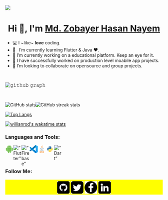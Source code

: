 <img src="https://komarev.com/ghpvc/?username=zobayer11"> 

<h1 align="center"> Hi 👋, I'm <a href="https://www.facebook.com/md.naimul.rahman.durjoy1">Md. Zobayer Hasan Nayem</a></h1>


- 💻 I ~like~ **love** coding.
- 🌱 &ensp;I’m currently learning Flutter & Java ❤️.
- 🔭 I’m currently working on a educational platform. Keep an eye for it.
- 👯 I have successfully worked on production level moabile app projects.
- 👯 I’m looking to collaborate on opensource and group projects.

<br> 

![𝚐𝚒𝚝𝚑𝚞𝚋 𝚐𝚛𝚊𝚙𝚑](https://activity-graph.herokuapp.com/graph?username=zobayer11&theme=react-dark&hide_border=true&area=true)
<br>

<br>

![GitHub stats](https://github-readme-stats.vercel.app/api?username=zobayer11&show_icons=true&count_private=true)![GitHub streak stats](https://github-readme-streak-stats.herokuapp.com/?user=zobayer11)  

[![Top Langs](https://github-readme-stats.vercel.app/api/top-langs?username=zobayer11&count_private=true&show_icons=true)](https://github.com/anuraghazra/github-readme-stats)

[![willianrod's wakatime stats](https://github-readme-stats.vercel.app/api/wakatime?username=zobayer1)](https://github.com/anuraghazra/github-readme-stats)

### Languages and Tools:

<img align="left" alt="Android Studio" width="26px" src="https://raw.githubusercontent.com/github/explore/80688e429a7d4ef2fca1e82350fe8e3517d3494d/topics/android/android.png" />
<img align="left" alt=“Flutter” width="26px" src="https://www.vectorlogo.zone/logos/flutterio/flutterio-icon.svg" />
<img align="left" alt=“Firebase” width="26px" src="https://www.vectorlogo.zone/logos/firebase/firebase-icon.svg" />
<img align="left" alt=“Github” width="26px" src="https://raw.githubusercontent.com/github/explore/80688e429a7d4ef2fca1e82350fe8e3517d3494d/topics/visual-studio-code/visual-studio-code.png" />
<img align="left" alt="Java" width="26px" src="https://raw.githubusercontent.com/github/explore/80688e429a7d4ef2fca1e82350fe8e3517d3494d/topics/java/java.png" />
<img align="left" alt="Python" width="26px" src="https://raw.githubusercontent.com/github/explore/80688e429a7d4ef2fca1e82350fe8e3517d3494d/topics/python/python.png" />
<img align="left" alt=“Dart” width="26px" src="https://www.vectorlogo.zone/logos/dartlang/dartlang-icon.svg" />
<br /><br /><br />

### Follow Me:

<p align="center" style="background-color:yellow; padding-top:5px;">
 <a href="https://github.com/zobayer11"><img src="imgs/github.png" alt="GitHub" width='40px' targer="blank"></a>
 <a href="https://twitter.com/zobayer_hasan1"><img src="imgs/twitter.png" alt="Twitter" width='40px' targer="blank"></a>
 <a href="https://www.facebook.com/md.naimul.rahman.durjoy1"><img src="imgs/facebook.png" alt="Facebook" width='40px' targer="blank"></a>
 <a href="https://www.linkedin.com/in/zobayer-hasan-nayem-99bb281b8/"><img src="imgs/linkedin.png" alt="LinkedIn" width='40px' targer="blank"></a>
</p>






<!-- ############################################# -->
<!-- eikhane amar best project gulo thakbe -->
<!-- ############################################# -->

<!-- <h1 align="center">
  CPAD Gazipur
</h1>

  
<h3 align="center">Languages and Tools We Use :<h3>

<br>
  
<p align="center"> 
  <a href="https://dart.dev" target="_blank" rel="noreferrer"> 
    <img src="https://www.vectorlogo.zone/logos/dartlang/dartlang-icon.svg" alt="dart" width="40" height="40"/> 
  </a> 
    <a href="https://git-scm.com/" target="_blank" rel="noreferrer">
    <img src="https://www.vectorlogo.zone/logos/git-scm/git-scm-icon.svg" alt="git" width="40" height="40"/>
  </a>
  <a href="https://flutter.dev" target="_blank" rel="noreferrer"> 
    <img src="https://www.vectorlogo.zone/logos/flutterio/flutterio-icon.svg" alt="flutter" width="40" height="40"/> 
  </a> 
</p>


<h3 align="center">
  <a href="https://discord.gg/KBmDrwJKRq" target="_blank">Click to join Discord Server</a>
</h3>
  
<hr>
  
<h3> Application list </h3>

<ol>
  <li>
    <a href="https://github.com/CPAD-Gazipur/Weather" target="_blank">Weather</a>
  </li>
    <li>
    <a href="https://github.com/CPAD-Gazipur/Poi-Poi-ToDo" target="_blank">Poi-Poi To Do</a>
  </li>
  <li>
    <a href="https://github.com/CPAD-Gazipur/Photo-Finder" target="_blank">Photo Finder</a>
  </li>
    <li>
    <a href="https://github.com/CPAD-Gazipur/Age-Calculator-Lambda" target="_blank">Age Calculator Lambda</a>
  </li>
  <li>
    <a href="https://github.com/CPAD-Gazipur/Age-Calculator" target="_blank">Age Calcutor</a>
  </li>
    <li>
    <a href="https://github.com/CPAD-Gazipur/Bornomala" target="_blank">Bornomala</a>
  </li>
  <li>
    <a href="https://github.com/CPAD-Gazipur/Profile" target="_blank">Profile</a>
  </li>
    <li>
    <a href="https://github.com/CPAD-Gazipur/Portfolio" target="_blank">Portfolio</a>
  </li>
  <li>
    <a href="https://github.com/CPAD-Gazipur/Piano" target="_blank">Piano</a>
  </li>
  <li>
    <a href="https://github.com/CPAD-Gazipur/Calculator" target="_blank">Calculator</a>
  </li>
    <li>
    <a href="https://github.com/CPAD-Gazipur/bmi_calculator_flutter" target="_blank">BMI Calculator</a>
  </li>
    <li>
    <a href="https://github.com/CPAD-Gazipur/Flash-Light" target="_blank">Flash Light</a>
  </li>
</ol>
  
  
<h3>Additional Application list </h3>

<ol>
  <li>
    <a href="https://github.com/CPAD-Gazipur/Scanner" target="_blank">Scanner</a>
  </li>
  <li>
    <a href="https://github.com/CPAD-Gazipur/Music-Player" target="_blank">Music Player</a>
  </li>
  <li>
    <a href="https://github.com/CPAD-Gazipur/Formula" target="_blank">Formula</a>
  </li>
  </li>
  <li>
    <a href="https://github.com/CPAD-Gazipur/Locker" target="_blank">Locker</a>
  </li>
  <li>
    <a href="https://github.com/CPAD-Gazipur/Stopwatch" target="_blank">StopWatch</a>
  </li>
</ol> -->


